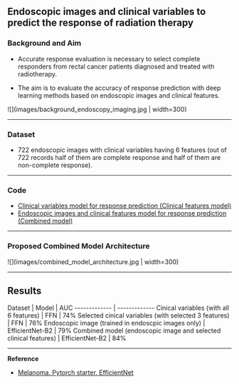 ##  Endoscopic images and clinical variables to predict the response of radiation therapy
 
### Background and Aim

- Accurate response evaluation is necessary to select complete responders from rectal cancer patients diagnosed and treated with radiotherapy.

- The aim is to evaluate the accuracy of response prediction with deep learning methods based on endoscopic images and clinical features.

![](images/background_endoscopy_imaging.jpg | width=300)

----
### Dataset
* 722 endoscopic images with clinical variables having 6 features (out of 722 records half of them are complete response and half of them are non-complete response).

----
### Code
* [Clinical variables model for response prediction (Clinical features model)](endoscopy_clinical_features_for_response_prediction.ipynb)
* [Endoscopic images and clinical features model for response prediction (Combined model)](endoscopy_image_and_clinical_features_for_response_prediction.ipynb)
----
### Proposed Combined Model Architecture
![](images/combined_model_architecture.jpg | width=300)

----
                    
## Results
                    
Dataset | Model | AUC 
------------- | -------------
Cinical variables (with all 6 features) | FFN | 74%
Selected cinical variables (with selected 3 features) | FFN | 76%
Endoscopic image (trained in endoscpic images only) | EfficientNet-B2 | 79%
Combined model (endoscopic image and selected clinical features) | EfficientNet-B2 | 84%


----
**Reference**
* [Melanoma. Pytorch starter. EfficientNet](https://www.kaggle.com/nroman/melanoma-pytorch-starter-efficientnet/output)
